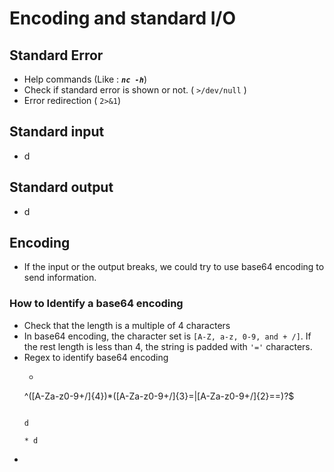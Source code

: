 # Encoding and standard I/O

## Standard Error

* Help commands \(Like : _**`nc -h`**_\)
* Check if standard error is shown or not. \( `>/dev/null` \)
* Error redirection \( `2>&1`\)

## Standard input

* d

## Standard output

* d

## Encoding

* If the input or the output breaks, we could try to use base64 encoding to send information.

### How to Identify a base64 encoding

* Check that the length is a multiple of 4 characters
*  In base64 encoding, the character set is `[A-Z, a-z, 0-9, and + /]`. If the rest length is less than 4, the string is padded with `'='` characters.
* Regex to identify base64 encoding 
  *   ```text
    ^([A-Za-z0-9+/]{4})*([A-Za-z0-9+/]{3}=|[A-Za-z0-9+/]{2}==)?$
    ```

    d

  * d
* 
